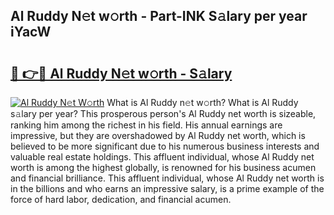 ## Al Ruddy N𝚎t w𝚘rth - Part-INK S𝚊lary per year iYacW

# <h2><a href="http://gc1vqw.nevu.top/?p=Al+Ruddy">🔗 👉🔴 Al Ruddy N𝚎t w𝚘rth - S𝚊lary</a></h2>

[![Al Ruddy N𝚎t W𝚘rth](https://i.imgur.com/Oavwk0R.jpeg)](http://gc1vqw.nevu.top/?p=Al+Ruddy)
What is Al Ruddy n𝚎t w𝚘rth? What is Al Ruddy s𝚊lary per year?
This prosperous person's Al Ruddy net worth is sizeable, ranking him among the richest in his field. His annual earnings are impressive, but they are overshadowed by Al Ruddy net worth, which is believed to be more significant due to his numerous business interests and valuable real estate holdings. This affluent individual, whose Al Ruddy net worth is among the highest globally, is renowned for his business acumen and financial brilliance. This affluent individual, whose Al Ruddy net worth is in the billions and who earns an impressive salary, is a prime example of the force of hard labor, dedication, and financial acumen.

